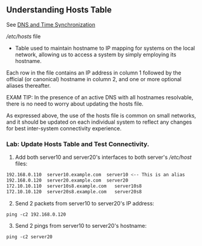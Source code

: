 ## Understanding Hosts Table

See [DNS and Time Synchronization](DNS%20and%20Time%20Synchronization.md)

*/etc/hosts* file
- Table used to maintain hostname to IP mapping for systems on the local network, allowing us to access a system by simply employing its hostname.

Each row in the file contains an IP address in column 1 followed by the official (or canonical) hostname in column 2, and one or more optional aliases thereafter. 

EXAM TIP: In the presence of an active DNS with all hostnames resolvable, there is no need to worry about updating the hosts file.

As expressed above, the use of the hosts file is common on small networks, and it should be updated on each individual system to reflect any changes for best inter-system connectivity experience.

### Lab: Update Hosts Table and Test Connectivity.

1. Add both server10 and server20's interfaces to both server's */etc/host* files:
```bash
192.168.0.110  server10.example.com  server10 <-- This is an alias
192.168.0.120  server20.example.com  server20   
172.10.10.110  server10s8.example.com   server10s8
172.10.10.120  server20s8.example.com   server20s8
```

2. Send 2 packets from server10 to server20's IP address:
```
ping -c2 192.168.0.120
```

3. Send 2 pings from server10 to server20's hostname:
```
ping -c2 server20
```
